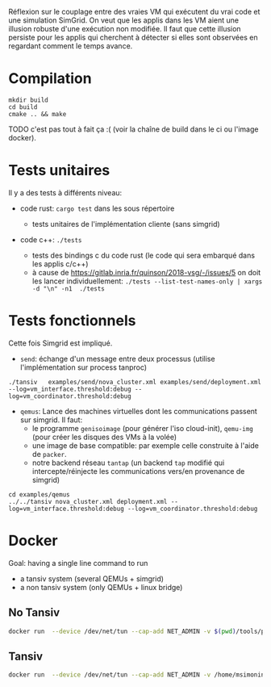 Réflexion sur le couplage entre des vraies VM qui exécutent du vrai
code et une simulation SimGrid. On veut que les applis dans les VM
aient une illusion robuste d'une exécution non modifiée. Il faut que
cette illusion persiste pour les applis qui cherchent à détecter si
elles sont observées en regardant comment le temps avance.

# Compilation

```
mkdir build
cd build
cmake .. && make
```
TODO c'est pas tout à fait ça :( (voir la chaîne de build dans le ci ou l'image docker).


# Tests unitaires

Il y a des tests à différents niveau:

- code rust: `cargo test` dans les sous répertoire
    - tests unitaires de l'implémentation cliente (sans simgrid)

- code c++: `./tests`
    - tests des bindings c du code rust (le code qui sera embarqué dans les
      applis c/c++)
    - à cause de https://gitlab.inria.fr/quinson/2018-vsg/-/issues/5 on doit les lancer individuellement:
    `./tests --list-test-names-only | xargs -d "\n" -n1  ./tests`

# Tests fonctionnels

Cette fois Simgrid est impliqué.

- `send`: échange d'un message entre deux processus (utilise l'implémentation sur process tanproc)

```
./tansiv   examples/send/nova_cluster.xml examples/send/deployment.xml --log=vm_interface.threshold:debug --log=vm_coordinator.threshold:debug
```

- `qemus`: Lance des machines virtuelles dont les communications passent sur
simgrid. Il faut:
  - le programme `genisoimage` (pour générer l'iso cloud-init), `qemu-img` (pour créer les disques des VMs à la volée)
  - une image de base compatible: par exemple celle construite à l'aide de `packer`.
  - notre backend réseau `tantap` (un backend `tap` modifié qui
    intercepte/réinjecte les communications vers/en provenance de simgrid)

```
cd examples/qemus
../../tansiv nova_cluster.xml deployment.xml --log=vm_interface.threshold:debug --log=vm_coordinator.threshold:debug
```

# Docker

Goal: having a single line command to run
- a tansiv system (several QEMUs + simgrid)
- a non tansiv system (only QEMUs + linux bridge)


## No Tansiv

```bash
docker run  --device /dev/net/tun --cap-add NET_ADMIN -v $(pwd)/tools/packer:/srv/packer -ti tansiv:latest notansiv.py --qemu_cmd qemu-system-x86_64 --qemu_mem 1g --qemu_image packer/packer-debian-10-x86_64-qemu/debian-10-x86_64.qcow2 --autoconfig_net
```

## Tansiv

```bash
docker run  --device /dev/net/tun --cap-add NET_ADMIN -v /home/msimonin/workspace/repos/2018-vsg/tools/packer/packer-debian-11.1.0-x86_64-qemu/debian-11.1.0-x86_64.qcow2:/srv/image.qcow2 -v $(pwd)/examples/qemu_docker:/srv/inputs -ti tansiv:latest tansiv /srv/inputs/star.xml /srv/inputs/deployment_2.xml --log=vm_interface.threshold:debug --log=vm_coordinator.threshold:debug
```
